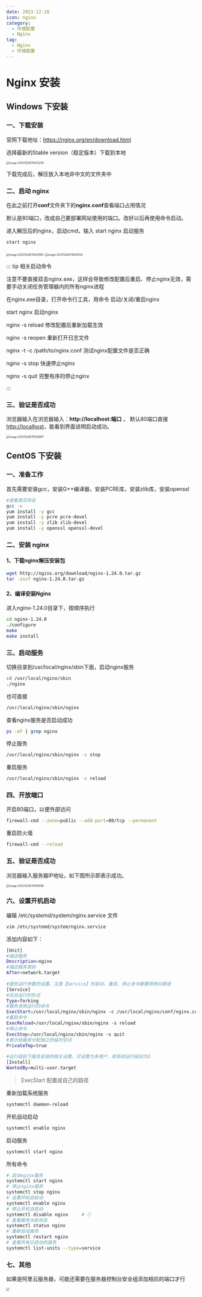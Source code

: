 ```yaml
---
date: 2023-12-28
icon: nginx
category:
  - 环境配置
  - Nginx
tag:
  - Nginx
  - 环境配置
---
```


# Nginx 安装

## Windows 下安装

### 一、下载安装

官网下载地址：<https://nginx.org/en/download.html>

选择最新的Stable version（稳定版本）下载到本地

<img src="http://oss.feny.ink/images/202312281742294.png" alt="image-20231228174212239" style="zoom:50%;" /> 

下载完成后，解压放入本地非中文的文件夹中

### 二、启动 nginx

在此之前打开**conf**文件夹下的**nginx.conf**查看端口占用情况

默认是80端口，改成自己要部署网站使用的端口。改好以后再使用命令启动。

进入解压后的nginx，启动cmd，输入 start nginx 启动服务

```sh
start nginx
```

<img src="http://oss.feny.ink/images/202312281745994.png" alt="image-20231228174525951" style="zoom:50%;" /> 

<img src="http://oss.feny.ink/images/202312281745583.png" alt="image-20231228174542552" style="zoom:50%;" /> 

::: tip 相关启动命令

注意不要直接双击nginx.exe，这样会导致修改配置后重启、停止nginx无效，需要手动关闭任务管理器内的所有nginx进程

在nginx.exe目录，打开命令行工具，用命令 启动/关闭/重启nginx 

start nginx	启动nginx

nginx -s reload	修改配置后重新加载生效

nginx -s reopen	重新打开日志文件

nginx -t -c /path/to/nginx.conf	测试nginx配置文件是否正确

nginx -s stop	快速停止nginx

nginx -s quit	完整有序的停止nginx

:::

### 三、验证是否成功

浏览器输入在浏览器输入：**http://localhost:端口** ， 默认80端口直接<http://localhost>，能看到界面说明启动成功。

<img src="http://oss.feny.ink/images/202312281755015.png" alt="image-20231228175540971" style="zoom:50%;" /> 

## CentOS 下安装



### 一、准备工作

首先需要安装gcc，安装G++编译器，安装PCRE库，安装zlib库，安装openssl

```sh
#查看是否存在
gcc -v
yum install -y gcc 		
yum install -y pcre pcre-devel
yum install -y zlib zlib-devel
yum install -y openssl openssl-devel
```

### 二、安装 nginx

#### 1、下载nginx解压安装包

```sh
wget http://nginx.org/download/nginx-1.24.0.tar.gz
tar -zxvf nginx-1.24.0.tar.gz
```

#### 2、编译安装Nginx

进入nginx-1.24.0目录下，按顺序执行

```sh
cd nginx-1.24.0
./configure
make
make install
```

### 三、启动服务

切换目录到/usr/local/nginx/sbin下面，启动nginx服务

```sh
cd /usr/local/nginx/sbin
./nginx
```

也可直接

```sh
/usr/local/nginx/sbin/nginx
```

查看nginx服务是否启动成功

```sh
ps -ef | grep nginx
```

停止服务

```sh
/usr/local/nginx/sbin/nginx -s stop
```

重启服务

```sh
/usr/local/nginx/sbin/nginx -s reload
```



### 四、开放端口

开启80端口，以便外部访问

```sh
firewall-cmd --zone=public --add-port=80/tcp --permanent
```

重启防火墙

```bash
firewall-cmd --reload
```

### 五、验证是否成功

浏览器输入服务器IP地址，如下图所示即表示成功。

<img src="http://oss.feny.ink/images/202312281705155.png" alt="image-20231228170558106" style="zoom:50%;" /> 

### 六、设置开机启动

编辑 /etc/systemd/system/nginx.service 文件

```sh
vim /etc/systemd/system/nginx.service
```

添加内容如下：

```sh
[Unit]
#描述服务
Description=nginx
#描述服务类别
After=network.target
 
#服务运行参数的设置，注意【Service】的启动、重启、停止命令都要用绝对路径
[Service]
#后台运行的形式
Type=forking
#服务具体运行的命令
ExecStart=/usr/local/nginx/sbin/nginx -c /usr/local/nginx/conf/nginx.conf
#重启命令
ExecReload=/usr/local/nginx/sbin/nginx -s reload
#停止命令
ExecStop=/usr/local/nginx/sbin/nginx -s quit
#表示给服务分配独立的临时空间
PrivateTmp=true
 
#运行级别下服务安装的相关设置，可设置为多用户，即系统运行级别为3
[Install]
WantedBy=multi-user.target
```

>ExecStart 配置成自己的路径

重新加载系统服务
```sh
systemctl daemon-reload
```

开机自动启动
```sh
systemctl enable nginx
```

启动服务
```sh
systemctl start nginx
```

所有命令
```sh
# 启动nginx服务
systemctl start nginx
# 停止nginx服务
systemctl stop nginx
# 设置开机自启动
systemctl enable nginx
# 停止开机自启动
systemctl disable nginx  	#（）
# 查看服务当前状态
systemctl status nginx
# 重新启动服务
systemctl restart nginx
# 查看所有已启动的服务
systemctl list-units --type=service
```

### 七、其他

如果是阿里云服务器，可能还需要在服务器控制台安全组添加相应的端口才行

<img src="http://oss.feny.ink/images/202312282140114.png" style="zoom: 50%;" /> 
